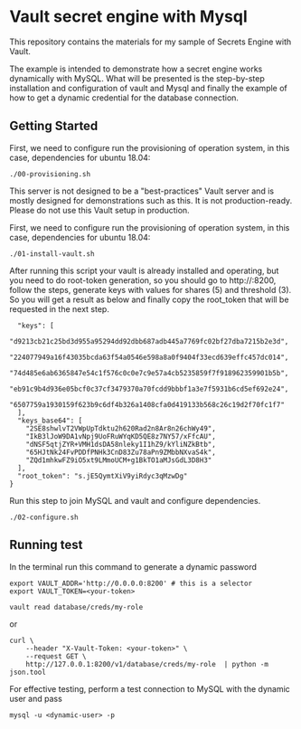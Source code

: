# Vault secret engine with Mysql

This repository contains the materials for my sample of Secrets Engine with Vault.

The example is intended to demonstrate how a secret engine works dynamically with MySQL.
What will be presented is the step-by-step installation and configuration of vault and Mysql and finally the example of how to get a dynamic credential for the database connection.


## Getting Started

First, we need to configure run the provisioning of operation system, in this case, dependencies for ubuntu 18.04:

```
./00-provisioning.sh
```

This server is not designed to be a "best-practices" Vault server and is mostly designed for demonstrations such as this. It is not production-ready. Please do
not use this Vault setup in production.


First, we need to configure run the provisioning of operation system, in this case, dependencies for ubuntu 18.04:

```
./01-install-vault.sh
```

After running this script your vault is already installed and operating, but you need to do root-token generation, so you should go to http://<your-host>:8200, follow the steps, generate keys with values for shares (5) and threshold (3). So you will get a result as below and finally copy the root_token that will be requested in the next step.

```
  "keys": [
    "d9213cb21c25bd3d955a95294dd92dbb687adb445a7769fc02bf27dba7215b2e3d",
    "224077949a16f43035bcda63f54a0546e598a8a0f9404f33ecd639effc457dc014",
    "74d485e6ab6365847e54c1f576c0c0e7c9e57a4cb5235859f7f918962359901b5b",
    "eb91c9b4d936e05bcf0c37cf3479370a70fcdd9bbbf1a3e7f5931b6cd5ef692e24",
    "6507759a1930159f623b9c6df4b326a1408cfa0d419133b568c26c19d2f70fc1f7"
  ],
  "keys_base64": [
    "2SE8shwlvT2VWpUpTdktu2h620Rad2n8Ar8n26chWy49",
    "IkB3lJoW9DA1vNpj9UoFRuWYqKD5QE8z7NY57/xFfcAU",
    "dNSF5qtjZYR+VMH1dsDA58nleky1I1hZ9/kYliNZkBtb",
    "65HJtNk24FvPDDfPNHk3CnD83Zu78aPn9ZMbbNXvaS4k",
    "ZQd1mhkwFZ9iO5xt9LMmoUCM+g1BkTO1aMJsGdL3D8H3"
  ],
  "root_token": "s.jE5QymtXiV9yiRdyc3qMzwDg"
}
```

Run this step to join MySQL and vault and configure dependencies.

```
./02-configure.sh
```

## Running test

In the terminal run this command to generate a dynamic password

```
export VAULT_ADDR='http://0.0.0.0:8200' # this is a selector
export VAULT_TOKEN=<your-token>

vault read database/creds/my-role
```
or
```
curl \
    --header "X-Vault-Token: <your-token>" \
    --request GET \
    http://127.0.0.1:8200/v1/database/creds/my-role  | python -m json.tool
```

For effective testing, perform a test connection to MySQL with the dynamic user and pass

```
mysql -u <dynamic-user> -p 
```


